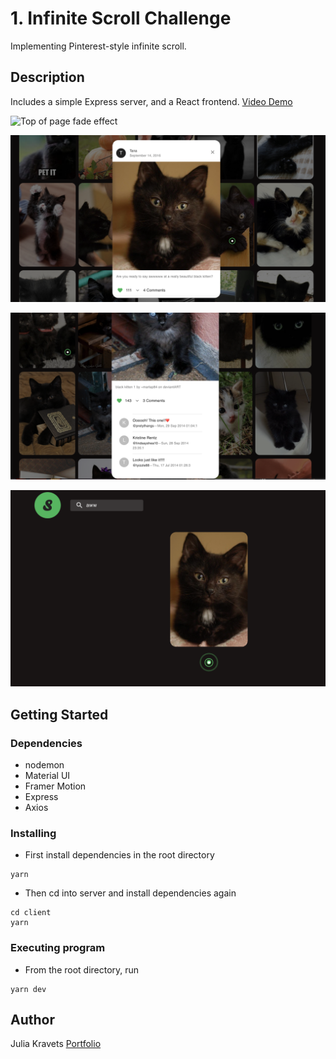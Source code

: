 # 1. Infinite Scroll Challenge

Implementing Pinterest-style infinite scroll.

## Description

Includes a simple Express server, and a React frontend.
[Video Demo](https://youtu.be/K8FRpNAqhB8)

![Top of page fade effect](/public/public/TopPageFade.png?raw=true "top of page")

![open pin](public/OpenPin.png?raw=true "open pin")

![Expanded comments](public/ExpandedComments.png?raw=true "Expanded comments")

![Search](public/Search.png?raw=true "Search")

## Getting Started

### Dependencies

- nodemon
- Material UI
- Framer Motion
- Express
- Axios

### Installing

- First install dependencies in the root directory

```
yarn

```

- Then cd into server and install dependencies again

```
cd client
yarn
```

### Executing program

- From the root directory, run

```
yarn dev
```

## Author

Julia Kravets
[Portfolio](https://juliakravets.com/)
